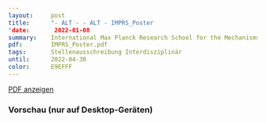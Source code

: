 ```yaml
---
layout:     post
title:      "- ALT - - ALT - IMPRS_Poster
"date:       2022-01-08
summary:    International Max Planck Research School for the Mechanisms of Mental Function and Dysfunction in Tübingen
pdf:        IMPRS_Poster.pdf
tags:		Stellenausschreibung Interdisziplinär
until:		2022-04-30
color:      E9EFFF
---
```


<a class="btn btn-primary" href="{{ site.url }}/attachments/{{page.pdf}}">PDF anzeigen</a>

<h3>Vorschau (nur auf Desktop-Geräten)</h3>
<div class="d-none d-sm-block">
    <object data="{{ site.url }}/attachments/{{page.pdf}}" width="100%" height="1010" type='application/pdf'>
    </object>
</div>